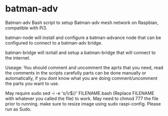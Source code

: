 # batman-adv
Batman-adv Bash script to setup Batman-adv mesh network on Raspbian, compatible with Pi3.

batman-node will install and configure a batman-advance node that can be configured to connect to a batman-adv bridge.

batman-bridge will isntall and setup a batman-bridge that will connect to the internet.

Useage:
You should comment and uncomment the aprts that you need, read the comments in the scripts carefully parts can be done manually or automatically, if you dont know what you are doing comment/uncomment the parts you want to use.

May require sudo sed -i -e 's/\r$//' FILENAME.bash (Replace FILENAME with whatever you called the file) to work.
May need to chmod 777 the file prior to running.
make sure to resize image using sudo raspi-config.
Please run as Sudo.
